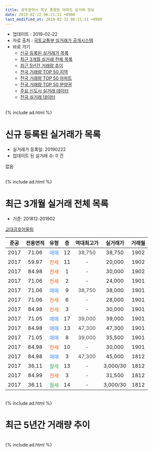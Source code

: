 ```yaml
---
title: 광주광역시 북구 풍향동 아파트 실거래 정보
date: 2019-02-22 06:21:11 +0900
last_modified_at: 2019-02-22 06:21:11 +0900
---
```


* 업데이트 : 2019-02-22
* 자료 출처 : [국토교통부 실거래가 공개시스템](http://rt.molit.go.kr)
* 바로 가기
    * [신규 등록된 실거래가 목록](#신규-등록된-실거래가-목록)
    * [최근 3개월 실거래 전체 목록](#최근-3개월-실거래-전체-목록)
    * [최근 5년간 거래량 추이](#최근-5년간-거래량-추이)
    * [전국 거래량 TOP 50 지역](https://inasie.github.io/apt-trade-info/최근-3개월-전국에서-가장-거래가-많이-발생한-지역)
    * [전국 거래량 TOP 50 아파트](https://inasie.github.io/apt-trade-info/최근-3개월-전국에서-가장-거래가-많이-발생한-아파트)
    * [전국 거래량 TOP 50 분양권](https://inasie.github.io/apt-trade-info/최근-3개월-전국에서-가장-거래가-많이-발생한-분양권)
    * [주요 신도시 실거래 데이터](https://inasie.github.io/apt-trade-info/주요-신도시)
    * [전국 실거래 데이터](https://inasie.github.io/apt-trade-info/전국)
<br>
{% include ad.html %}
<br>

# 신규 등록된 실거래가 목록
* 실거래가 등록일: 20190222
* 업데이트 된 실거래 수: 0 건

없음

<br>
{% include ad.html %}
<br>

# 최근 3개월 실거래 전체 목록
* 기준: 201812-201902


[교대금호어울림](https://search.naver.com/search.naver?query=%EA%B4%91%EC%A3%BC%EA%B4%91%EC%97%AD%EC%8B%9C+%EB%B6%81%EA%B5%AC+%ED%92%8D%ED%96%A5%EB%8F%99+%EA%B5%90%EB%8C%80%EA%B8%88%ED%98%B8%EC%96%B4%EC%9A%B8%EB%A6%BC)

|준공|전용면적|유형|층|역대최고가|실거래가|거래월|
|:---:|:---:|:---:|:---:|:---:|:---:|:---:|
|2017|71.06|<span style="color:#4285f3">매매</span>|12|<span style="color:#444444">38,750</span>|38,750|1902|
|2017|59.97|<span style="color:#ff5a00">전세</span>|11|<span style="color:#444444">-</span>|20,000|1902|
|2017|84.98|<span style="color:#ff5a00">전세</span>|1|<span style="color:#444444">-</span>|30,000|1902|
|2017|71.06|<span style="color:#ff5a00">전세</span>|2|<span style="color:#444444">-</span>|24,000|1901|
|2017|71.06|<span style="color:#4285f3">매매</span>|9|<span style="color:#444444">38,750</span>|38,000|1901|
|2017|71.06|<span style="color:#ff5a00">전세</span>|6|<span style="color:#444444">-</span>|28,000|1901|
|2017|84.98|<span style="color:#ff5a00">전세</span>|3|<span style="color:#444444">-</span>|30,000|1901|
|2017|71.05|<span style="color:#4285f3">매매</span>|17|<span style="color:#444444">39,000</span>|39,000|1901|
|2017|84.98|<span style="color:#4285f3">매매</span>|13|<span style="color:#444444">47,300</span>|47,300|1901|
|2017|71.05|<span style="color:#4285f3">매매</span>|8|<span style="color:#444444">39,000</span>|35,500|1901|
|2017|84.98|<span style="color:#ff5a00">전세</span>|10|<span style="color:#444444">-</span>|30,000|1901|
|2017|84.98|<span style="color:#4285f3">매매</span>|3|<span style="color:#444444">47,300</span>|45,000|1812|
|2017|36.11|<span style="color:#34a853">월세</span>|13|<span style="color:#444444">-</span>|3,000/30|1812|
|2017|84.99|<span style="color:#ff5a00">전세</span>|3|<span style="color:#444444">-</span>|31,500|1812|
|2017|36.11|<span style="color:#34a853">월세</span>|14|<span style="color:#444444">-</span>|3,000/30|1812|


<br>
{% include ad.html %}
<br>

# 최근 5년간 거래량 추이


<div style="width:100%;">
    <canvas id="deal_progress" height="200"></canvas>
</div>

<script>
new Chart(document.getElementById("deal_progress"), {
    type: 'line',
    data: {
        labels: ['201402','201403','201404','201405','201406','201407','201408','201409','201410','201411','201412','201501','201502','201503','201504','201505','201506','201507','201508','201509','201510','201511','201512','201601','201602','201603','201604','201605','201606','201607','201608','201609','201610','201611','201612','201701','201702','201703','201704','201705','201706','201707','201708','201709','201710','201711','201712','201801','201802','201803','201804','201805','201806','201807','201808','201809','201810','201811','201812','201901','201902'],
        datasets: [{
            label: '매매',
            pointRadius: 1,
            data: [1, 1, 2, 1, 1, 1, 0, 0, 1, 0, 1, 0, 0, 1, 0, 0, 1, 0, 0, 2, 1, 3, 0, 0, 0, 2, 2, 0, 0, 0, 0, 1, 0, 1, 1, 3, 2, 1, 2, 0, 1, 0, 16, 16, 4, 1, 1, 2, 2, 1, 1, 3, 2, 5, 2, 3, 1, 1, 1, 4, 1],
            borderColor: "rgba(255, 201, 14, 1)",
            backgroundColor: "rgba(255, 201, 14, 0.5)",
            fill: false,
            lineTension: 0
        },{
            label: '전월세',
            pointRadius: 1,
            data: [1, 0, 0, 0, 0, 0, 0, 0, 0, 0, 1, 0, 0, 0, 0, 0, 0, 1, 0, 0, 0, 1, 0, 0, 0, 0, 0, 0, 0, 0, 0, 0, 0, 0, 1, 4, 21, 30, 36, 20, 13, 8, 5, 3, 11, 12, 18, 8, 2, 3, 1, 1, 3, 4, 3, 6, 3, 4, 3, 4, 2],
            borderColor: "rgba(0, 141, 185, 1)",
            backgroundColor: "rgba(0, 141, 185, 0.5)",
            fill: false,
            lineTension: 0
        }
        ]
    },
    options: {
        responsive: true,
        title: {
            display: false
        },
        tooltips: {
            mode: 'index',
            intersect: false
        },
        hover: {
            mode: 'nearest',
            intersect: true
        },
        scales: {
            xAxes: [{
                display: true,
                scaleLabel: {
                    display: true,
                    labelString: '년/월'
                }
            }],
            yAxes: [{
                display: true,
                ticks: {
                    suggestedMin: 0,
                },
                scaleLabel: {
                    display: true,
                    labelString: '실거래 수'
                }
            }]
        }
    }
});

</script>


<br>
{% include ad.html %}
<br>

